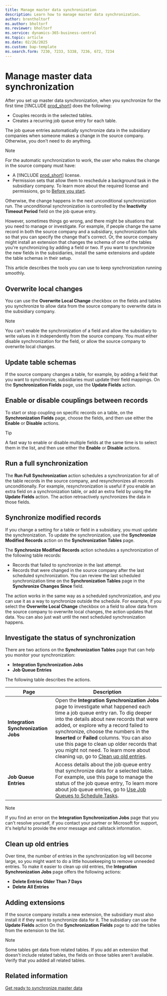 ```yaml
---
title: Manage master data synchronization
description: Learn how to manage master data synchronization.
author: brentholtorf
ms.author: bholtorf
ms.reviewer: bholtorf
ms.service: dynamics-365-business-central
ms.topic: article
ms.date: 02/26/2025
ms.custom: bap-template
ms.search.form: 7230, 7233, 5338, 7236, 672, 7234
---
```

# Manage master data synchronization

After you set up master data synchronization, when you synchronize for the first time [!INCLUDE [prod_short](includes/prod_short.md)] does the following:

- Couples records in the selected tables.
- Creates a recurring job queue entry for each table.

The job queue entries automatically synchronize data in the subsidiary companies when someone makes a change in the source company. Otherwise, you don't need to do anything.

> [!NOTE]
> For the automatic synchronization to work, the user who makes the change in the source company must have:
>
> - A [!INCLUDE [prod_short](includes/prod_short.md)] license.
> - Permission sets that allow them to reschedule a background task in the subsidiary company. To learn more about the required license and permissions, go to [Before you start](admin-set-up-data-sync.md#before-you-start).
>
> Otherwise, the change happens in the next unconditional synchronization run. The unconditional synchronization is controlled by the **Inactivity Timeout Period** field on the job queue entry.

However, sometimes things go wrong, and there might be situations that you need to manage or investigate. For example, if people change the same record in both the source company and a subsidiary, synchronization fails so that you can specify the change that's correct. Or, the source company might install an extension that changes the schema of one of the tables you're synchronizing by adding a field or two. If you want to synchronize the new fields in the subsidiaries, install the same extensions and update the table schemas in their setup.

This article describes the tools you can use to keep synchronization running smoothly.

## Overwrite local changes

You can use the **Overwrite Local Change** checkbox on the fields and tables you synchronize to allow data from the source company to overwrite data in the subsidiary company.

> [!NOTE]
> You can't enable the synchronization of a field and allow the subsidiary to write values in it independently from the source company. You must either disable synchronization for the field, or allow the source company to overwrite local changes.

## Update table schemas

If the source company changes a table, for example, by adding a field that you want to synchronize, subsidiaries must update their field mappings. On the **Synchronization Fields** page, use the **Update Fields** action.

## Enable or disable couplings between records

To start or stop coupling on specific records on a table, on the **Synchronization Fields** page, choose the fields, and then use either the **Enable** or **Disable** actions.

> [!TIP]
> A fast way to enable or disable multiple fields at the same time is to select them in the list, and then use either the **Enable** or **Disable** actions.

## Run a full synchronization

The **Run Full Synchronization** action schedules a synchronization for all of the table records in the source company, and resynchronizes all records unconditionally. For example, resynchronization is useful if you enable an extra field on a synchronization table, or add an extra field by using the **Update Fields** action. The action retroactively synchronizes the data in those fields.

## Synchronize modified records

If you change a setting for a table or field in a subsidiary, you must update the synchronization. To update the synchronization, use the **Synchronize Modified Records** action on the **Synchronization Tables** page.

The **Synchronize Modified Records** action schedules a synchronization of the following table records:

* Records that failed to synchronize in the last attempt.
* Records that were changed in the source company after the last scheduled synchronization. You can review the last scheduled synchronization time on the **Synchronization Tables** page in the **Synchronize Changes Since** field.

The action works in the same way as a scheduled synchronization, and you can use it as a way to synchronize outside the schedule. For example, if you select the **Overwrite Local Change** checkbox on a field to allow data from the source company to overwrite local changes, the action updates that data. You can also just wait until the next scheduled synchronization happens.

## Investigate the status of synchronization

There are two actions on the **Synchronization Tables** page that can help you monitor your synchronization:

* **Integration Synchronization Jobs**
* **Job Queue Entries**

The following table describes the actions.

|Page  |Description  |
|---------|---------|
|**Integration Synchronization Jobs**     | Open the **Integration Synchronization Jobs** page to investigate what happened each time a job queue entry ran. To dig deeper into the details about new records that were added, or explore why a record failed to synchronize, choose the numbers in the **Inserted** or **Failed** columns. You can also use this page to clean up older records that you might not need. To learn more about cleaning up, go to [Clean up old entries](#clean-up-old-entries).        |
|**Job Queue Entries**     | Access details about the job queue entry that synchronize data for a selected table. For example, use this page to manage the status of the job queue entry,    To learn more about job queue entries, go to [Use Job Queues to Schedule Tasks](admin-job-queues-schedule-tasks.md).     |

> [!NOTE]
> If you find an error on the **Integration Synchronization Jobs** page that you can't resolve yourself, if you contact your partner or Microsoft for support, it's helpful to provide the error message and callstack information.

## Clean up old entries

Over time, the number of entries in the synchronization log will become large, so you might want to do a little housekeeping to remove unneeded entries. To make it easier to clean up old entries, the **Integration Synchronization Jobs** page offers the following actions:

* **Delete Entries Older Than 7 Days**
* **Delete All Entries**

## Adding extensions

If the source company installs a new extension, the subsidiary must also install it if they want to synchronize data for it. The subsidiary can use the **Update Fields** action On the **Synchronization Fields** page to add the tables from the extension to the list.

> [!NOTE]
> Some tables get data from related tables. If you add an extension that doesn't include related tables, the fields on those tables aren't available. Verify that you added all related tables.

<!--
## Recreate a deleted job queue entry

If the recurring job queue entry is deleted for a table, you can quickly recreate it. On the **Synchronization Tables** page, choose the **Use Default Synchronization Setup** action.
-->

## Related information

[Get ready to synchronize master data](admin-set-up-data-sync.md)
